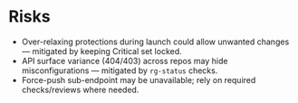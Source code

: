 # Risks

- Over-relaxing protections during launch could allow unwanted changes — mitigated by keeping Critical set locked.
- API surface variance (404/403) across repos may hide misconfigurations — mitigated by `rg-status` checks.
- Force-push sub-endpoint may be unavailable; rely on required checks/reviews where needed.
